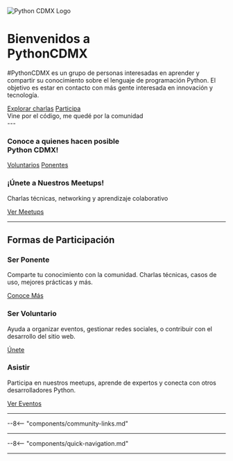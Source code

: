 <!-- Hero Section -->
<div class="hero-section">
  <img src="/images/logo.png" alt="Python CDMX Logo" class="hero-logo">
  <h1><span class="pygreen">Bienvenidos a</span><br>PythonCDMX</h1>
  <p class="hero-subtitle">#PythonCDMX es un grupo de personas interesadas en aprender y compartir su conocimiento sobre el lenguaje de programación Python. El objetivo es estar en contacto con más gente interesada en innovación y tecnología.
</p>
  <div class="action-buttons center">
    <a href="/meetups/index.md" class="btn btn-primary">Explorar charlas</a>
    <a href="/comunidad/como-contribuir.md" class="btn btn-primary">Participa</a>
  </div>
</div>

<div class="community-motto">
  Vine por el código, me quedé por la comunidad
</div>
---


<div class="upcoming-events">
  <h3><i class="fas fa-link"></i> Conoce a quienes hacen posible <br>Python CDMX!</h3>
  <a href="/comunidad/voluntarios.md#voluntarios-de-python-cdmx">Voluntarios</a>
  <a href="/comunidad/ponentes.md#ponentes-de-python-cdmx">Ponentes</a>
</div>

<div class="upcoming-events">
  <h3><i class="fas fa-microphone"></i> ¡Únete a Nuestros Meetups!</h3>
  <p>Charlas técnicas, networking y aprendizaje colaborativo</p>
  <a href="/meetups/2025.md" class="upcoming-btn"><i class="fas fa-calendar"></i> Ver Meetups</a>
</div>

---

## <i class="fas fa-users"></i> Formas de Participación

<div class="participation-grid">
  <div class="participation-card participation-ponente">
    <h3><i class="fas fa-microphone"></i> Ser Ponente</h3>
    <p>Comparte tu conocimiento con la comunidad. Charlas técnicas, casos de uso, mejores prácticas y más.</p>
    <a href="/comunidad/ponentes.md">Conoce Más</a>
  </div>
  <div class="participation-card participation-voluntario">
    <h3><i class="fas fa-hands-helping"></i> Ser Voluntario</h3>
    <p>Ayuda a organizar eventos, gestionar redes sociales, o contribuir con el desarrollo del sitio web.</p>
    <a href="/comunidad/voluntarios.md">Únete</a>
  </div>
  <div class="participation-card participation-asistir">
    <h3><i class="fas fa-users"></i> Asistir</h3>
    <p>Participa en nuestros meetups, aprende de expertos y conecta con otros desarrolladores Python.</p>
    <a href="/meetups/index.md" class="btn btn-primary">Ver Eventos</a>
  </div>
</div>

---

--8<-- "components/community-links.md"

---

--8<-- "components/quick-navigation.md"

---

